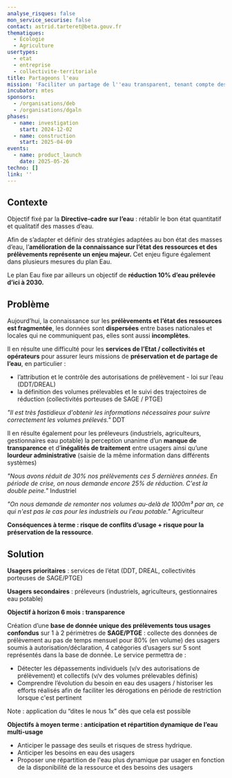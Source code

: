 ```yaml
---
analyse_risques: false
mon_service_securise: false
contact: astrid.tarteret@beta.gouv.fr
thematiques:
  - Écologie
  - Agriculture
usertypes:
  - etat
  - entreprise
  - collectivite-territoriale
title: Partageons l'eau
mission: 'Faciliter un partage de l''eau transparent, tenant compte des besoins des usagers en respectant les objectifs de bon état des masses d’eau '
incubator: mtes
sponsors:
  - /organisations/deb
  - /organisations/dgaln
phases:
  - name: investigation
    start: 2024-12-02
  - name: construction
    start: 2025-04-09
events:
  - name: product_launch
    date: 2025-05-26
techno: []
link: ''
---
```

## Contexte

Objectif fixé par la **Directive-cadre sur l’eau** : rétablir le bon état quantitatif et qualitatif des masses d’eau.

Afin de s’adapter et définir des stratégies adaptées au bon état des masses d’eau, l’**amélioration de la connaissance sur l’état des ressources et des prélèvements représente un enjeu majeur.** Cet enjeu figure également dans plusieurs mesures du plan Eau.

Le plan Eau fixe par ailleurs un objectif de **réduction 10% d’eau prélevée d’ici à 2030.**


## Problème

Aujourd’hui, la connaissance sur les **prélèvements et l’état des ressources est fragmentée**, les données sont **dispersées** entre bases nationales et locales qui ne communiquent pas, elles sont aussi **incomplètes**. 

Il en résulte une difficulté pour les **services de l’Etat / collectivités et opérateurs** pour assurer leurs missions de **préservation et de partage de l’eau**, en particulier : 
* l’attribution et le contrôle des autorisations de prélèvement - loi sur l’eau (DDT/DREAL)
* la définition des volumes prélevables et le suivi des trajectoires de réduction (collectivités porteuses de SAGE / PTGE)

*"Il est très fastidieux d'obtenir les informations nécessaires pour suivre correctement les volumes prélevés."*
DDT

Il en résulte également pour les préleveurs (industriels, agriculteurs, gestionnaires eau potable) la perception unanime d’un **manque de transparence** et d’**inégalités de traitement** entre usagers ainsi qu’une **lourdeur administrative** (saisie de la même information dans différents systèmes) 

*"Nous avons réduit de 30% nos prélèvements ces 5 dernières années. En période de crise, on nous demande encore 25% de réduction. C'est la double peine."*
Industriel

*"On nous demande de remonter nos volumes au-delà de 1000m³ par an, ce qui n'est pas le cas pour les industriels ou l'eau potable."*
Agriculteur


**Conséquences à terme : risque de conflits d’usage + risque pour la préservation de la ressource**.

## Solution

**Usagers prioritaires** : services de l’état (DDT, DREAL, collectivités porteuses de SAGE/PTGE)

**Usagers secondaires** : préleveurs (industriels, agriculteurs, gestionnaires eau potable) 

**Objectif à horizon 6 mois : transparence**

Création d’une **base de donnée unique des prélèvements tous usages confondus** sur 1 à 2 périmètres de **SAGE/PTGE** : collecte des données de prélèvement au pas de temps mensuel pour 80% (en volume) des usagers soumis à autorisation/déclaration, 4 catégories d’usagers sur 5 sont représentés dans la base de donnée. Le service permettra de :
* Détecter les dépassements individuels (v/v des autorisations de prélèvement) et collectifs (v/v des volumes prélevables définis)
* Comprendre l’évolution du besoin en eau des usagers / historiser les efforts réalisés afin de faciliter les dérogations en période de restriction lorsque c'est pertinent 

Note : application du “dites le nous 1x” dès que cela est possible 

**Objectifs à moyen terme : anticipation et répartition dynamique de l’eau multi-usage** 
* Anticiper le passage des seuils et risques de stress hydrique.
* Anticiper les besoins en eau des usagers
* Proposer une répartition de l'eau plus dynamique par usager en fonction de la disponibilité de la ressource et des besoins des usagers

